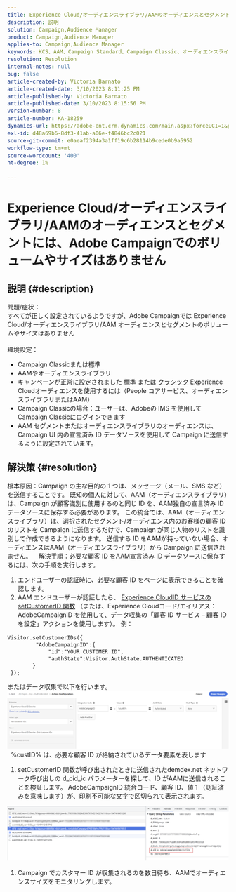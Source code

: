 ```yaml
---
title: Experience Cloud/オーディエンスライブラリ/AAMのオーディエンスとセグメントには、Adobe Campaignでのボリュームやサイズはありません
description: 説明
solution: Campaign,Audience Manager
product: Campaign,Audience Manager
applies-to: Campaign,Audience Manager
keywords: KCS、AAM、Campaign Standard、Campaign Classic、オーディエンスライブラリ、People コアサービス、Experience Cloudオーディエンス
resolution: Resolution
internal-notes: null
bug: false
article-created-by: Victoria Barnato
article-created-date: 3/10/2023 8:11:25 PM
article-published-by: Victoria Barnato
article-published-date: 3/10/2023 8:15:56 PM
version-number: 8
article-number: KA-18259
dynamics-url: https://adobe-ent.crm.dynamics.com/main.aspx?forceUCI=1&pagetype=entityrecord&etn=knowledgearticle&id=4787acb6-7fbf-ed11-83ff-6045bd006b3d
exl-id: d48a69b6-8df3-41ab-a06e-f4846bc2c021
source-git-commit: e0aeaf2394a3a1ff19c6b28114b9cede0b9a5952
workflow-type: tm+mt
source-wordcount: '400'
ht-degree: 1%

---
```


# Experience Cloud/オーディエンスライブラリ/AAMのオーディエンスとセグメントには、Adobe Campaignでのボリュームやサイズはありません

## 説明 {#description}

問題/症状：
<br>すべてが正しく設定されているようですが、Adobe Campaignでは Experience Cloud/オーディエンスライブラリ/AAM オーディエンスとセグメントのボリュームやサイズはありません
<br> 
<br>環境設定：<br>
- Campaign Classicまたは標準
- AAMやオーディエンスライブラリ
- キャンペーンが正常に設定されました [標準](https://experienceleague.adobe.com/docs/campaign-standard/using/integrating-with-adobe-cloud/working-with-campaign-and-audience-manager-or-people-core-service/provisioning-and-configuring-integration-with-audience-manager-or-people-core-service.html?lang=en) または [クラシック](https://experienceleague.adobe.com/docs/campaign-classic/using/integrating-with-adobe-experience-cloud/audience-sharing/configuring-shared-audiences-integration-in-adobe-campaign.html?lang=en) Experience Cloudオーディエンスを使用するには（People コアサービス、オーディエンスライブラリまたはAAM）
- Campaign Classicの場合：ユーザーは、Adobeの IMS を使用してCampaign Classicにログインできます
- AAM セグメントまたはオーディエンスライブラリのオーディエンスは、Campaign UI 内の宣言済み ID データソースを使用して Campaign に送信するように設定されています。



## 解決策 {#resolution}


根本原因：Campaign の主な目的の 1 つは、メッセージ（メール、SMS など）を送信することです。 既知の個人に対して、AAM（オーディエンスライブラリ）は、Campaign が顧客識別に使用するのと同じ ID を、AAM独自の宣言済み ID データソースに保存する必要があります。 この統合では、AAM（オーディエンスライブラリ）は、選択されたセグメント/オーディエンス内のお客様の顧客 ID のリストを Campaign に送信するだけで、Campaign が同じ人物のリストを識別して作成できるようになります。 送信する ID をAAMが持っていない場合、オーディエンスはAAM（オーディエンスライブラリ）から Campaign に送信されません。 
 
解決手順：必要な顧客 ID をAAM宣言済み ID データソースに保存するには、次の手順を実行します。

1. エンドユーザーの認証時に、必要な顧客 ID をページに表示できることを確認します。
2. AAM エンドユーザーが認証したら、 [Experience CloudID サービスの setCustomerID 関数](https://experienceleague.adobe.com/docs/id-service/using/id-service-api/methods/setcustomerids.html?lang=en) （または、Experience Cloudコード/エイリアス：AdobeCampaignID を使用して、データ収集の「顧客 ID サービス – 顧客 ID を設定」アクションを使用します）。 例：



```
Visitor.setCustomerIDs({
         "AdobeCampaignID":{ 
             "id":"YOUR CUSTOMER ID", 
             "authState":Visitor.AuthState.AUTHENTICATED 
        } 
 });
```


またはデータ収集で以下を行います。
![](assets/4e9305cf-76a5-ec11-983f-0022480b028f.png)
 
%custID% は、必要な顧客 ID が格納されているデータ要素を表します

1. setCustomerID 関数が呼び出されたときに送信されたdemdex.net ネットワーク呼び出しの d_cid_ic パラメーターを探して、ID がAAMに送信されることを検証します。 AdobeCampaignID 統合コード、顧客 ID、値 1 （認証済みを意味します）が、印刷不可能な文字で区切られて表示されます。


![](assets/4f9305cf-76a5-ec11-983f-0022480b028f.png)

1. Campaign でカスタマー ID が収集されるのを数日待ち、AAMでオーディエンスサイズをモニタリングします。
